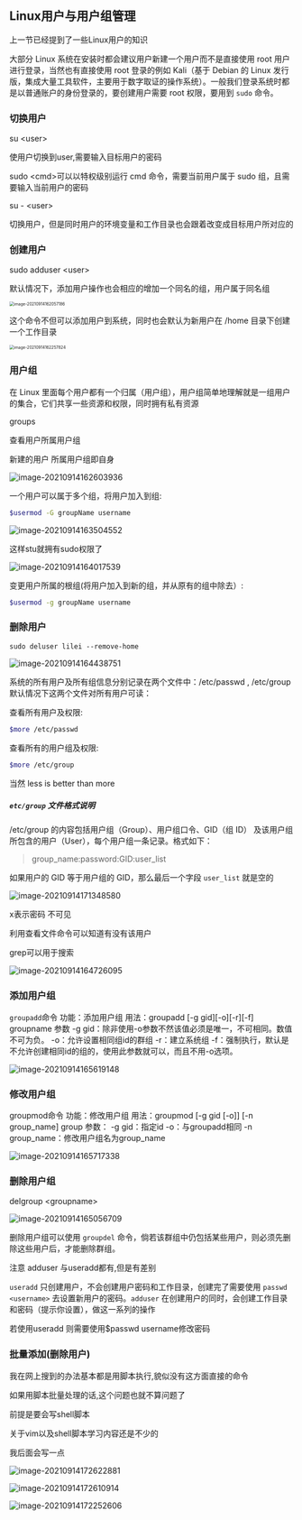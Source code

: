 ## Linux用户与用户组管理

上一节已经提到了一些Linux用户的知识

大部分 Linux 系统在安装时都会建议用户新建一个用户而不是直接使用 root 用户进行登录，当然也有直接使用 root 登录的例如 Kali（基于 Debian 的 Linux 发行版，集成大量工具软件，主要用于数字取证的操作系统）。一般我们登录系统时都是以普通账户的身份登录的，要创建用户需要 root 权限，要用到 `sudo` 命令。

### 切换用户

su <user\>

使用户切换到user,需要输入目标用户的密码

sudo <cmd\>可以以特权级别运行 cmd 命令，需要当前用户属于 sudo 组，且需要输入当前用户的密码

su - <user\>

切换用户，但是同时用户的环境变量和工作目录也会跟着改变成目标用户所对应的



### 创建用户

sudo adduser \<user>

默认情况下，添加用户操作也会相应的增加一个同名的组，用户属于同名组

<img src="/Users/mypc/linux_study/images/image-20210914162057186.png" alt="image-20210914162057186" style="zoom:50%;" />

这个命令不但可以添加用户到系统，同时也会默认为新用户在 /home 目录下创建一个工作目录

<img src="/Users/mypc/linux_study/images/image-20210914162257824.png" alt="image-20210914162257824" style="zoom:50%;" />



### 用户组

在 Linux 里面每个用户都有一个归属（用户组），用户组简单地理解就是一组用户的集合，它们共享一些资源和权限，同时拥有私有资源

groups

查看用户所属用户组

新建的用户 所属用户组即自身

![image-20210914162603936](/Users/mypc/linux_study/images/image-20210914162603936.png)

一个用户可以属于多个组，将用户加入到组:

```sh
$usermod -G groupName username
```

![image-20210914163504552](/Users/mypc/linux_study/images/image-20210914163504552.png)

这样stu就拥有sudo权限了

![image-20210914164017539](/Users/mypc/linux_study/images/image-20210914164017539.png)

变更用户所属的根组(将用户加入到新的组，并从原有的组中除去）:

```sh
$usermod -g groupName username
```

### 删除用户

`sudo deluser lilei --remove-home`

![image-20210914164438751](/Users/mypc/linux_study/images/image-20210914164438751.png)

系统的所有用户及所有组信息分别记录在两个文件中：/etc/passwd , /etc/group 默认情况下这两个文件对所有用户可读：

查看所有用户及权限:

```sh
$more /etc/passwd
```

查看所有的用户组及权限:

```sh
$more /etc/group
```

当然 less is better than more

##### `etc/group` 文件格式说明

/etc/group 的内容包括用户组（Group）、用户组口令、GID（组 ID） 及该用户组所包含的用户（User），每个用户组一条记录。格式如下：

> group_name:password:GID:user_list

如果用户的 GID 等于用户组的 GID，那么最后一个字段 `user_list` 就是空的

![image-20210914171348580](/Users/mypc/linux_study/images/image-20210914171348580.png)

x表示密码 不可见

利用查看文件命令可以知道有没有该用户

grep可以用于搜索

![image-20210914164726095](/Users/mypc/linux_study/images/image-20210914164726095.png)

### 添加用户组

`groupadd`命令
功能：添加用户组
用法：groupadd \[-g gid]\[-o][-r]\[-f] groupname
参数
-g gid：除非使用-o参数不然该值必须是唯一，不可相同。数值不可为负。
-o：允许设置相同组id的群组
-r：建立系统组
-f：强制执行，默认是不允许创建相同id的组的，使用此参数就可以，而且不用-o选项。

![image-20210914165619148](/Users/mypc/linux_study/images/image-20210914165619148.png)

### 修改用户组

groupmod命令
功能：修改用户组
用法：groupmod [-g gid [-o]] [-n group_name] group
参数：
-g gid：指定id
-o：与groupadd相同
-n group_name：修改用户组名为group_name

![image-20210914165717338](/Users/mypc/linux_study/images/image-20210914165717338.png)

### 删除用户组

delgroup  <groupname\>

![image-20210914165056709](/Users/mypc/linux_study/images/image-20210914165056709.png)

删除用户组可以使用 `groupdel` 命令，倘若该群组中仍包括某些用户，则必须先删除这些用户后，才能删除群组。

注意 adduser 与useradd都有,但是有差别

`useradd` 只创建用户，不会创建用户密码和工作目录，创建完了需要使用 `passwd <username>` 去设置新用户的密码。`adduser` 在创建用户的同时，会创建工作目录和密码（提示你设置），做这一系列的操作

若使用useradd 则需要使用$passwd username修改密码

### 批量添加(删除用户)

我在网上搜到的办法基本都是用脚本执行,貌似没有这方面直接的命令

如果用脚本批量处理的话,这个问题也就不算问题了

前提是要会写shell脚本

关于vim以及shell脚本学习内容还是不少的

我后面会写一点

![image-20210914172622881](/Users/mypc/linux_study/images/image-20210914172622881.png)

![image-20210914172610914](/Users/mypc/linux_study/images/image-20210914172610914.png)

![image-20210914172252606](/Users/mypc/linux_study/images/image-20210914172252606.png)

